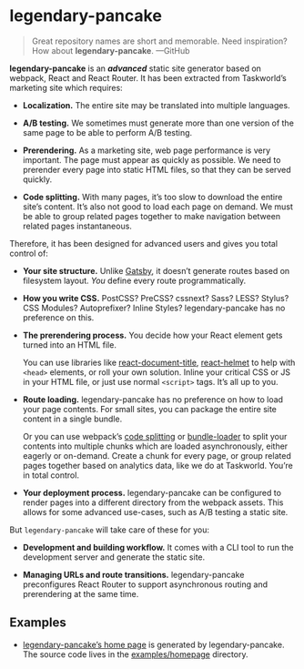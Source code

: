 # legendary-pancake

> Great repository names are short and memorable. Need inspiration? How about __legendary-pancake__.
> —GitHub

__legendary-pancake__ is an ___advanced___ static site generator based on webpack, React and React Router. It has been extracted from Taskworld’s marketing site which requires:

- __Localization.__ The entire site may be translated into multiple languages.

- __A/B testing.__ We sometimes must generate more than one version of the same page to be able to perform A/B testing.

- __Prerendering.__ As a marketing site, web page performance is very important. The page must appear as quickly as possible. We need to prerender every page into static HTML files, so that they can be served quickly.

- __Code splitting.__ With many pages, it’s too slow to download the entire site’s content. It’s also not good to load each page on demand. We must be able to group related pages together to make navigation between related pages instantaneous.

Therefore, it has been designed for advanced users and gives you total control of:

- __Your site structure.__
  Unlike [Gatsby](https://github.com/gatsbyjs/gatsby), it doesn’t generate routes based on filesystem layout.
  _You_ define every route programmatically.

- __How you write CSS.__
  PostCSS? PreCSS? cssnext? Sass? LESS? Stylus? CSS Modules? Autoprefixer? Inline Styles?
  legendary-pancake has no preference on this.

- __The prerendering process.__
  You decide how your React element gets turned into an HTML file.

  You can use libraries like [react-document-title](https://github.com/gaearon/react-document-title), [react-helmet](https://github.com/nfl/react-helmet) to help with `<head>` elements, or roll your own solution.
  Inline your critical CSS or JS in your HTML file, or just use normal `<script>` tags. It’s all up to you.

- __Route loading.__ legendary-pancake has no preference on how to load your page contents. For small sites, you can package the entire site content in a single bundle.

  Or you can use webpack’s [code splitting](https://webpack.github.io/docs/code-splitting.html) or [bundle-loader](https://github.com/webpack/bundle-loader) to split your contents into multiple chunks which are loaded asynchronously, either eagerly or on-demand.
  Create a chunk for every page, or group related pages together based on analytics data, like we do at Taskworld.
  You’re in total control.

- __Your deployment process.__
  legendary-pancake can be configured to render pages into a different directory from the webpack assets. This allows for some advanced use-cases, such as A/B testing a static site.

But `legendary-pancake` will take care of these for you:

- __Development and building workflow.__
  It comes with a CLI tool to run the development server and generate the static site.

- __Managing URLs and route transitions.__
  legendary-pancake preconfigures React Router to support asynchronous routing and prerendering at the same time.


## Examples

* [legendary-pancake’s home page](https://taskworld.github.io/legendary-pancake/) is generated by legendary-pancake.
  The source code lives in the [examples/homepage](https://github.com/taskworld/legendary-pancake/tree/master/examples/homepage/) directory.
